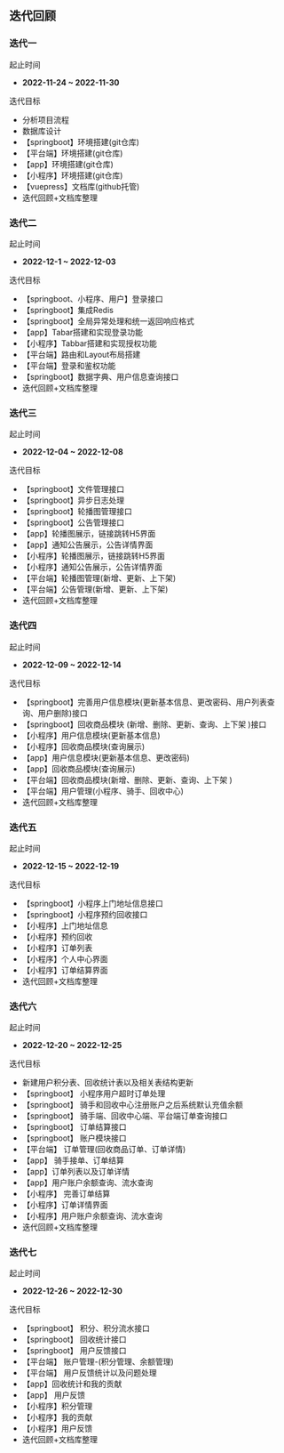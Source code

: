 ## 迭代回顾

### 迭代一

起止时间

+ **2022-11-24 ~ 2022-11-30**

迭代目标

- 分析项目流程
- 数据库设计
- 【springboot】环境搭建(git仓库)
- 【平台端】环境搭建(git仓库)
- 【app】环境搭建(git仓库)
- 【小程序】环境搭建(git仓库)
- 【vuepress】文档库(github托管)
- 迭代回顾+文档库整理



### 迭代二

起止时间

+ **2022-12-1 ~ 2022-12-03**

迭代目标

- 【springboot、小程序、用户】登录接口
- 【springboot】集成Redis
- 【springboot】全局异常处理和统一返回响应格式
- 【app】Tabar搭建和实现登录功能
- 【小程序】Tabbar搭建和实现授权功能
- 【平台端】路由和Layout布局搭建
- 【平台端】登录和鉴权功能
- 【springboot】数据字典、用户信息查询接口
- 迭代回顾+文档库整理



### 迭代三

起止时间

+ **2022-12-04 ~ 2022-12-08**

迭代目标

- 【springboot】文件管理接口
- 【springboot】异步日志处理
- 【springboot】轮播图管理接口
- 【springboot】公告管理接口
- 【app】轮播图展示，链接跳转H5界面
- 【app】通知公告展示，公告详情界面
- 【小程序】轮播图展示，链接跳转H5界面
- 【小程序】通知公告展示，公告详情界面
- 【平台端】轮播图管理(新增、更新、上下架)
- 【平台端】公告管理(新增、更新、上下架)
- 迭代回顾+文档库整理



### 迭代四

起止时间

+ **2022-12-09 ~ 2022-12-14**

迭代目标

- 【springboot】完善用户信息模块(更新基本信息、更改密码、用户列表查询、用户删除)接口
- 【springboot】回收商品模块 (新增、删除、更新、查询、上下架 )接口
- 【小程序】用户信息模块(更新基本信息)
- 【小程序】回收商品模块(查询展示)
- 【app】用户信息模块(更新基本信息、更改密码)
- 【app】回收商品模块(查询展示)
- 【平台端】回收商品模块(新增、删除、更新、查询、上下架 )
- 【平台端】用户管理(小程序、骑手、回收中心)
- 迭代回顾+文档库整理



### 迭代五

起止时间

+ **2022-12-15 ~ 2022-12-19**

迭代目标

+ 【springboot】小程序上门地址信息接口
+ 【springboot】小程序预约回收接口
+ 【小程序】上门地址信息
+ 【小程序】预约回收
+ 【小程序】订单列表
+ 【小程序】个人中心界面
+ 【小程序】订单结算界面
+ 迭代回顾+文档库整理



### 迭代六

起止时间

+ **2022-12-20 ~ 2022-12-25**

迭代目标

+ 新建用户积分表、回收统计表以及相关表结构更新
+ 【springboot】 小程序用户超时订单处理
+ 【springboot】 骑手和回收中心注册账户之后系统默认充值余额
+ 【springboot】 骑手端、回收中心端、平台端订单查询接口
+ 【springboot】 订单结算接口
+ 【springboot】 账户模块接口
+ 【平台端】 订单管理(回收商品订单、订单详情)
+ 【app】 骑手接单、订单结算
+ 【app】订单列表以及订单详情
+ 【app】用户账户余额查询、流水查询
+ 【小程序】 完善订单结算
+ 【小程序】订单详情界面
+ 【小程序】用户账户余额查询、流水查询
+ 迭代回顾+文档库整理



### 迭代七

起止时间

+ **2022-12-26 ~ 2022-12-30**

迭代目标

+ 【springboot】 积分、积分流水接口
+ 【springboot】 回收统计接口
+ 【springboot】 用户反馈接口
+ 【平台端】 账户管理-(积分管理、余额管理)
+ 【平台端】 用户反馈统计以及问题处理
+ 【app】回收统计和我的贡献
+ 【app】 用户反馈
+ 【小程序】积分管理
+ 【小程序】我的贡献
+ 【小程序】用户反馈
+ 迭代回顾+文档库整理
